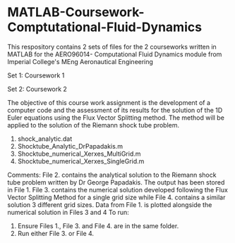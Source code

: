 # MATLAB-Coursework-Comptutational-Fluid-Dynamics
This respository contains 2 sets of files for the 2 courseworks written in MATLAB for the AERO96014- Computational Fluid Dynamics module
from Imperial College's MEng Aeronautical Engineering 

Set 1: Coursework 1 



Set 2: Coursework 2

The objective of this course work assignment is the development of a computer
code and the assessment of its results for the solution of the 1D Euler equations
using the Flux Vector Splitting method. The method will be applied to the
solution of the Riemann shock tube problem.

1. shock_analytic.dat
2. Shocktube_Analytic_DrPapadakis.m
3. Shocktube_numerical_Xerxes_MultiGrid.m
4. Shocktube_numerical_Xerxes_SingleGrid.m

Comments: File 2. contains the analytical solution to the Riemann shock tube problem written by Dr George Papadakis. The output has been stored
          in File 1. File 3. contains the numerical solution  developed following the Flux Vector Splitting Method for a single grid size
          while File 4. contains a similar solution 3 different grid sizes. Data from File 1. is plotted alongside the numerical solution 
          in Files 3 and 4
To run: 
1) Ensure Files 1., File 3. and File 4. are in the same folder.
2) Run either File 3. or File 4.
